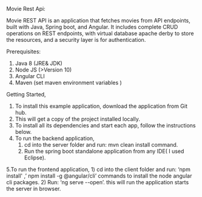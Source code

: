 Movie Rest Api:

Movie REST API is an application that fetches movies from API endpoints, built with Java, Spring boot, and Angular. It includes complete CRUD operations on REST endpoints, with virtual database apache derby to store the resources, and a security layer is for authentication.

Prerequisites:

1.	Java 8 (JRE& JDK)
2.	Node JS (>Version 10)
3.	Angular CLI 
4.	Maven (set maven environment variables )

Getting Started,

1.	To install this example application, download the application from Git hub.
2.	This will get a copy of the project installed locally. 
3.	To install all its dependencies and start each app, follow the instructions below. 
4.	To run the backend application,
      1) cd into the server folder and run: mvn clean install command.
      2) Run the spring boot standalone application from any IDE( I used Eclipse).
      
5.To run the frontend application, 
      1) cd into the client folder and run: ‘npm install' ,’ npm install -g @angular/cli’ commands to install the node angular cli                  packages.
      2) Run: ‘ng serve --open’. this will run the application starts the server in browser.
